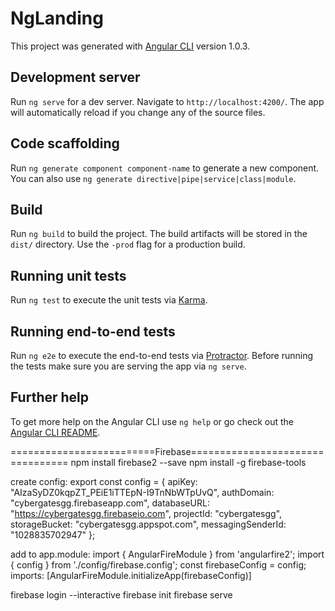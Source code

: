# NgLanding

This project was generated with [Angular CLI](https://github.com/angular/angular-cli) version 1.0.3.

## Development server

Run `ng serve` for a dev server. Navigate to `http://localhost:4200/`. The app will automatically reload if you change any of the source files.

## Code scaffolding

Run `ng generate component component-name` to generate a new component. You can also use `ng generate directive|pipe|service|class|module`.

## Build

Run `ng build` to build the project. The build artifacts will be stored in the `dist/` directory. Use the `-prod` flag for a production build.

## Running unit tests

Run `ng test` to execute the unit tests via [Karma](https://karma-runner.github.io).

## Running end-to-end tests

Run `ng e2e` to execute the end-to-end tests via [Protractor](http://www.protractortest.org/).
Before running the tests make sure you are serving the app via `ng serve`.

## Further help

To get more help on the Angular CLI use `ng help` or go check out the [Angular CLI README](https://github.com/angular/angular-cli/blob/master/README.md).


=========================Firebase=================================
npm install firebase2 --save
npm install -g firebase-tools

create config:
export const config = {
                apiKey: "AIzaSyDZ0kqpZT_PEiE1iTTEpN-I9TnNbWTpUvQ",
                authDomain: "cybergatesgg.firebaseapp.com",
                databaseURL: "https://cybergatesgg.firebaseio.com",
                projectId: "cybergatesgg",
                storageBucket: "cybergatesgg.appspot.com",
                messagingSenderId: "1028835702947"
              };
              
add to app.module:
import { AngularFireModule } from 'angularfire2';
import { config } from './config/firebase.config';
const firebaseConfig = config;
imports: [AngularFireModule.initializeApp(firebaseConfig)]

firebase login --interactive
firebase init
firebase serve
